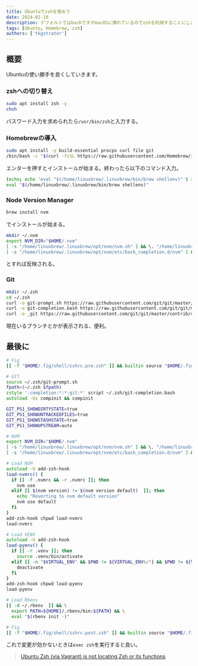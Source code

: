 ```yaml
---
title: Ubuntuでzshを使おう
date: 2024-02-10
description: デフォルトではbashですがmacOSに慣れているのでzshを利用することにしました
tags: [Ubuntu, Homebrew, zsh]
authors: ['tkgstrator']
---
```


## 概要

Ubuntuの使い勝手を良くしていきます。

### zshへの切り替え

```zsh
sudo apt install zsh -y
chsh
```

パスワード入力を求められたら`/usr/bin/zsh`と入力する。

### Homebrewの導入

```zsh
sudo apt install -y build-essential procps curl file git
/bin/bash -c "$(curl -fsSL https://raw.githubusercontent.com/Homebrew/install/HEAD/install.sh)"
```

エンターを押すとインストールが始まる。終わったら以下のコマンド入力。

```zsh
(echo; echo 'eval "$(/home/linuxbrew/.linuxbrew/bin/brew shellenv)"') >> /home/mini/.zshrc
eval "$(/home/linuxbrew/.linuxbrew/bin/brew shellenv)"
```

### Node Version Manager

```zsh
brew install nvm
```

でインストールが始まる。

```zsh
mkdir ~/.nvm
export NVM_DIR="$HOME/.nvm"
[ -s "/home/linuxbrew/.linuxbrew/opt/nvm/nvm.sh" ] && \. "/home/linuxbrew/.linuxbrew/opt/nvm/nvm.sh"  # This loads nvm
[ -s "/home/linuxbrew/.linuxbrew/opt/nvm/etc/bash_completion.d/nvm" ] && \. "/home/linuxbrew/.linuxbrew/opt/nvm/etc/bash_completion.d/nvm"  # This loads nvm bash_completion
```

とすれば反映される。

### Git

```zsh
mkdir ~/.zsh
cd ~/.zsh
curl -o git-prompt.sh https://raw.githubusercontent.com/git/git/master/contrib/completion/git-prompt.sh
curl -o git-completion.bash https://raw.githubusercontent.com/git/git/master/contrib/completion/git-completion.bash
curl -o _git https://raw.githubusercontent.com/git/git/master/contrib/completion/git-completion.zsh
```

現在いるブランチとかが表示される、便利。

## 最後に

```zsh
# Fig
[[ -f "$HOME/.fig/shell/zshrc.pre.zsh" ]] && builtin source "$HOME/.fig/shell/zshrc.pre.zsh"

# GIT
source ~/.zsh/git-prompt.sh
fpath=(~/.zsh $fpath)
zstyle ':completion:*:*:git:*' script ~/.zsh/git-completion.bash
autoload -Uz compinit && compinit

GIT_PS1_SHOWDIRTYSTATE=true
GIT_PS1_SHOWUNTRACKEDFILES=true
GIT_PS1_SHOWSTASHSTATE=true
GIT_PS1_SHOWUPSTREAM=auto

# NVM
export NVM_DIR="$HOME/.nvm"
[ -s "/home/linuxbrew/.linuxbrew/opt/nvm/nvm.sh" ] && \. "/home/linuxbrew/.linuxbrew/opt/nvm/nvm.sh"
[ -s "/home/linuxbrew/.linuxbrew/opt/nvm/etc/bash_completion.d/nvm" ] && \. "/home/linuxbrew/.linuxbrew/opt/nvm/etc/bash_completion.d/nvm"

# Load NVM
autoload -U add-zsh-hook
load-nvmrc() {
  if [[ -f .nvmrc && -r .nvmrc ]]; then
    nvm use
  elif [[ $(nvm version) != $(nvm version default)  ]]; then
    echo "Reverting to nvm default version"
    nvm use default
  fi
}
add-zsh-hook chpwd load-nvmrc
load-nvmrc

# Load VENV
autoload -U add-zsh-hook
load-pyenv() {
  if [[ -r .venv ]]; then
    source .venv/bin/activate
  elif [[ -n "$VIRTUAL_ENV" && $PWD != ${VIRTUAL_ENV%/*} && $PWD != ${VIRTUAL_ENV%/*}/* ]]; then
    deactivate
  fi
}
add-zsh-hook chpwd load-pyenv
load-pyenv

# Load Rbenv
[[ -d ~/.rbenv  ]] && \
  export PATH=${HOME}/.rbenv/bin:${PATH} && \
  eval "$(rbenv init -)"

# Fig
[[ -f "$HOME/.fig/shell/zshrc.post.zsh" ]] && builtin source "$HOME/.fig/shell/zshrc.post.zsh"
```

これで変更が効かないときは`exec zsh`を実行すると良い。

> [Ubuntu Zsh (via Vagrant) is not locating Zsh or its functions](https://stackoverflow.com/questions/25997617/ubuntu-zsh-via-vagrant-is-not-locating-zsh-or-its-functions)
